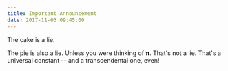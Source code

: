 ```yaml
---
title: Important Announcement
date: 2017-11-03 09:45:00
---
```


The cake is a lie. 

The pie is also a lie.
Unless you were thinking of **&pi;**. That's not a lie.
That's a universal constant -- and a transcendental one, even!


